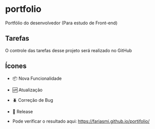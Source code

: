 # portfolio

Portfólio do desenvolvedor (Para estudo de Front-end)

## Tarefas

O controle das tarefas desse projeto será realizado no GitHub

## Ícones
- :package: Nova Funcionalidade
- :up: Atualização
- :beetle: Correção de Bug
- :checkered_flag: Release

- Pode verificar o resultado aqui: https://fariasmi.github.io/portifolio/

